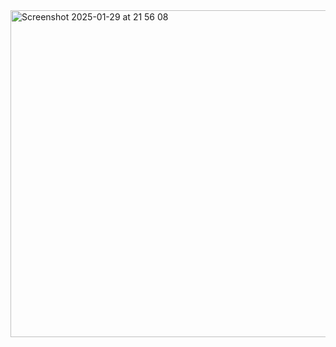 <img width="523" alt="Screenshot 2025-01-29 at 21 56 08" src="https://github.com/user-attachments/assets/7b23e38f-222b-4b44-903a-e91a1234b83c" />
